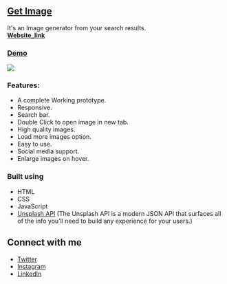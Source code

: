 ## [Get Image](https://rameshchandrapola.github.io/Get_Image/)
It's an Image generator from your search results.
<br>
**[Website_link](https://rameshchandrapola.github.io/Get_Image/)**

### [Demo](https://rameshchandrapola.github.io/Get_Image/)
![](https://user-images.githubusercontent.com/76244600/144753825-56dd3529-5017-488f-b0f1-16866ca582ee.png)

### Features:
- A complete Working prototype.
- Responsive.
- Search bar.
- Double Click to open image in new tab.
- High quality images.
- Load more images option.
- Easy to use.
- Social media support.
- Enlarge images on hover.

### Built using
- HTML
- CSS
- JavaScript
- [Unsplash API](https://unsplash.com/developers) (The Unsplash API is a modern JSON API that surfaces all of the info you’ll need to build any experience for your users.)

## Connect with me
- [Twitter](https://twitter.com/POLARAMESHCHAN2)
- [Instagram](https://www.instagram.com/polarameshchandra/)
- [LinkedIn](https://www.linkedin.com/in/pola-ramesh-chandra-b78347202/)
